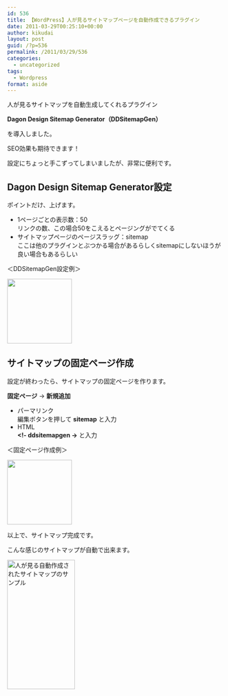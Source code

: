 ```yaml
---
id: 536
title: 【WordPress】人が見るサイトマップページを自動作成できるプラグイン
date: 2011-03-29T00:25:10+00:00
author: kikudai
layout: post
guid: /?p=536
permalink: /2011/03/29/536
categories:
  - uncategorized
tags:
  - Wordpress
format: aside
---
```

人が見るサイトマップを自動生成してくれるプラグイン

**Dagon Design Sitemap Generator（DDSitemapGen）**

を導入しました。

SEO効果も期待できます！

設定にちょっと手こずってしまいましたが、非常に便利です。

## Dagon Design Sitemap Generator設定

ポイントだけ、上げます。

  * 1ページごとの表示数：50  
    リンクの数、この場合50をこえるとページングがでてくる
  * サイトマップページのページスラッグ：sitemap  
    ここは他のプラグインとぶつかる場合があるらしくsitemapにしないほうが良い場合もあるらしい

＜DDSitemapGen設定例＞
  
[<img src="/wp-content/uploads/2011/03/DDSitemapGen-config-150x150.jpg" alt="" title="Dagon Design Sitemap Generatorプラグインの設定例" width="150" height="150" class="alignnone size-thumbnail wp-image-548" />](/wp-content/uploads/2011/03/DDSitemapGen-config.jpg)

## サイトマップの固定ページ作成

設定が終わったら、サイトマップの固定ページを作ります。
  
**固定ページ** → **新規追加**

  * パーマリンク  
    編集ボタンを押して **sitemap** と入力
  * HTML   
    **<!- ddsitemapgen ->** と入力

＜固定ページ作成例＞
  
[<img src="/wp-content/uploads/2011/03/DDSitemapGen-set-150x150.jpg" alt="" title="サイトマップ固定ページを作成する" width="150" height="150" class="alignnone size-thumbnail wp-image-555" />](/wp-content/uploads/2011/03/DDSitemapGen-set.jpg)

以上で、サイトマップ完成です。

こんな感じのサイトマップが自動で出来ます。

[<img src="/wp-content/uploads/2011/03/sitemap-157x300.jpg" alt="人が見る自動作成されたサイトマップのサンプル" width="157" height="300" class="alignnone size-medium wp-image-540" srcset="/wp-content/uploads/2011/03/sitemap-157x300.jpg 157w, /wp-content/uploads/2011/03/sitemap-536x1024.jpg 536w, /wp-content/uploads/2011/03/sitemap.jpg 558w" sizes="(max-width: 157px) 100vw, 157px" />](/wp-content/uploads/2011/03/sitemap.jpg)